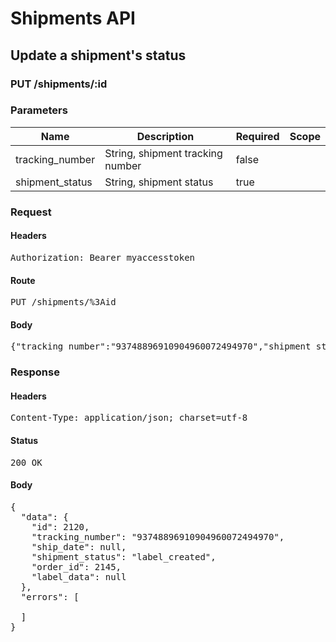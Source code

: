 # Shipments API

## Update a shipment&#39;s status

### PUT /shipments/:id

### Parameters

| Name | Description | Required | Scope |
|------|-------------|----------|-------|
| tracking_number | String, shipment tracking number | false |  |
| shipment_status | String, shipment status | true |  |

### Request

#### Headers

<pre>Authorization: Bearer myaccesstoken</pre>

#### Route

<pre>PUT /shipments/%3Aid</pre>

#### Body

<pre>{"tracking_number":"93748896910904960072494970","shipment_status":"label_created"}</pre>

### Response

#### Headers

<pre>Content-Type: application/json; charset=utf-8</pre>

#### Status

<pre>200 OK</pre>

#### Body

<pre>{
  "data": {
    "id": 2120,
    "tracking_number": "93748896910904960072494970",
    "ship_date": null,
    "shipment_status": "label_created",
    "order_id": 2145,
    "label_data": null
  },
  "errors": [

  ]
}</pre>
